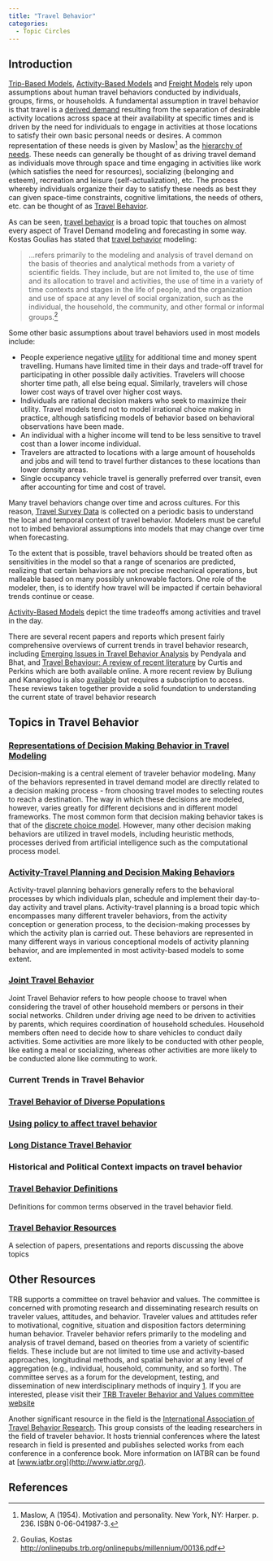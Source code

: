 ```yaml
---
title: "Travel Behavior"
categories:
  - Topic Circles
---
```


<PagesInCategory category="Travel Behavior" />

## Introduction

[Trip-Based Models](https://tfresource.org/topics/Trip_based_models.html), [Activity-Based Models](https://tfresource.org/topics/Activity_based_models.html) and [Freight Models](https://tfresource.org/topics/Freight_modeling.html) rely upon assumptions about human travel behaviors conducted by individuals, groups, firms, or households. A fundamental assumption in travel behavior is that travel is a [derived demand](http://en.wikipedia.org/wiki/Derived_demand) resulting from the separation of desirable activity locations across space at their availability at specific times and is driven by the need for individuals to engage in activities at those locations to satisfy their own basic personal needs or desires. A common representation of these needs is given by Maslow[^1] as the [hierarchy of needs](http://en.wikipedia.org/wiki/Hierarchy_of_needs). These needs can generally be thought of as driving travel demand as individuals move through space and time engaging in activities like work (which satisfies the need for resources), socializing (belonging and esteem), recreation and leisure (self-actualization), etc. The process whereby individuals organize their day to satisfy these needs as best they can given space-time constraints, cognitive limitations, the needs of others, etc. can be thought of as [Travel Behavior](https://tfresource.org/topics/Travel_behavior.html).

As can be seen, [travel behavior](https://tfresource.org/topics/Travel_behavior.html) is a broad topic that touches on almost every aspect of Travel Demand modeling and forecasting in some way. Kostas Goulias has stated that [travel behavior](https://tfresource.org/topics/Travel_behavior.html) modeling:

> ...refers primarily to the modeling and analysis of travel demand on the basis of theories and
> analytical methods from a variety of scientific fields. They include, but are not limited to, the
> use of time and its allocation to travel and activities, the use of time in a variety of time
> contexts and stages in the life of people, and the organization and use of space at any level
> of social organization, such as the individual, the household, the community, and other
> formal or informal groups.[^2]

Some other basic assumptions about travel behaviors used in most models include:

-   People experience negative [utility](https://tfresource.org/topics/Utility.html) for additional time and money spent travelling. Humans have limited time in their days and trade-off travel for participating in other possible daily activities. Travelers will choose shorter time path, all else being equal. Similarly, travelers will chose lower cost ways of travel over higher cost ways.
-   Individuals are rational decision makers who seek to maximize their utility. Travel models tend not to model irrational choice making in practice, although satisficing models of behavior based on behavioral observations have been made.
-   An individual with a higher income will tend to be less sensitive to travel cost than a lower income individual.
-   Travelers are attracted to locations with a large amount of households and jobs and will tend to travel further distances to these locations than lower density areas.
-   Single occupancy vehicle travel is generally preferred over transit, even after accounting for time and cost of travel.

Many travel behaviors change over time and across cultures. For this reason, [Travel Survey Data](https://tfresource.org/topics/Travel_surveys.html) is collected on a periodic basis to understand the local and temporal context of travel behavior. Modelers must be careful not to imbed behavioral assumptions into models that may change over time when forecasting.

To the extent that is possible, travel behaviors should be treated often as sensitivities in the model so that a range of scenarios are predicted, realizing that certain behaviors are not precise mechanical operations, but malleable based on many possibly unknowable factors. One role of the modeler, then, is to identify how travel will be impacted if certain behavioral trends continue or cease.

[Activity-Based Models](https://tfresource.org/topics/Activity_based_models.html) depict the time tradeoffs among activities and travel in the day.

There are several recent papers and reports which present fairly comprehensive overviews of current trends in travel behavior research, including [Emerging Issues in Travel Behavior Analysis](http://onlinepubs.trb.org/onlinepubs/archive/conferences/nhts/Pendyala.pdf) by Pendyala and Bhat, and [Travel Behaviour: A review of recent literature](https://tfresource.org/topics/Travel_Behaviour_A_review_of_recent_literature.html) by Curtis and Perkins which are both available online. A more recent review by Buliung and Kanaroglou is also [ available](https://www.tandfonline.com/doi/abs/10.1080/01441640600858649) but requires a subscription to access. These reviews taken together provide a solid foundation to understanding the current state of travel behavior research

## Topics in Travel Behavior

### [Representations of Decision Making Behavior in Travel Modeling](https://tfresource.org/topics/Representations_of_Decision_Making_Behavior_in_Travel_Modeling.html)

Decision-making is a central element of traveler behavior modeling. Many of the behaviors represented in travel demand model are directly related to a decision making process - from choosing travel modes to selecting routes to reach a destination. The way in which these decisions are modeled, however, varies greatly for different decisions and in different model frameworks. The most common form that decision making behavior takes is that of the [ discrete choice model](Choice_models). However, many other decision making behaviors are utilized in travel models, including heuristic methods, processes derived from artificial intelligence such as the computational process model.

### [Activity-Travel Planning and Decision Making Behaviors](https://tfresource.org/topics/Activity_Travel_Planning_and_Decision_Making_Behaviors.html)

Activity-travel planning behaviors generally refers to the behavioral processes by which individuals plan, schedule and implement their day-to-day activity and travel plans. Activity-travel planning is a broad topic which encompasses many different traveler behaviors, from the activity conception or generation process, to the decision-making processes by which the activity plan is carried out. These behaviors are represented in many different ways in various conceptional models of activity planning behavior, and are implemented in most activity-based models to some extent.

### [Joint Travel Behavior](https://tfresource.org/topics/Joint_Travel_Behavior.html)

Joint Travel Behavior refers to how people choose to travel when considering the travel of other household members or persons in their social networks. Children under driving age need to be driven to activities by parents, which requires coordination of household schedules. Household members often need to decide how to share vehicles to conduct daily activities. Some activities are more likely to be conducted with other people, like eating a meal or socializing, whereas other activities are more likely to be conducted alone like commuting to work.

### Current Trends in Travel Behavior

### [Travel Behavior of Diverse Populations](Travel_Behavior_of_Diverse_Populations)

### [Using policy to affect travel behavior](Using_policy_to_affect_travel_behavior)

### [Long Distance Travel Behavior](https://tfresource.org/topics/Long_distance_Travel.html)

### Historical and Political Context impacts on travel behavior

### [Travel Behavior Definitions](https://tfresource.org/topics/Travel_Behavior_Definitions.html)

Definitions for common terms observed in the travel behavior field.

### [Travel Behavior Resources](https://tfresource.org/topics/Travel_Behavior_Resources.html)

A selection of papers, presentations and reports discussing the above topics


## Other Resources

TRB supports a committee on travel behavior and values. The committee is concerned with promoting research and disseminating research results on traveler values, attitudes, and behavior. Traveler values and attitudes refer to motivational, cognitive, situation and disposition factors determining human behavior. Traveler behavior refers primarily to the modeling and analysis of travel demand, based on theories from a variety of scientific fields. These include but are not limited to time use and activity-based approaches, longitudinal methods, and spatial behavior at any level of aggregation (e.g., individual, household, community, and so forth). The committee serves as a forum for the development, testing, and dissemination of new interdisciplinary methods of inquiry [1](http://trb-travelbehavior.org). If you are interested, please visit their [TRB Traveler Behavior and Values committee website](http://www.trb.org/ADB10/ADB10.aspx)

Another significant resource in the field is the [International Association of Travel Behavior Research](http://www.iatbr.org). This group consists of the leading researchers in the field of traveler behavior. It hosts triennial conferences where the latest research in field is presented and publishes selected works from each conference in a conference book. More information on IATBR can be found at [www.iatbr.org](http://www.iatbr.org/).

## References

[^1]: Maslow, A (1954). Motivation and personality. New York, NY: Harper. p. 236. ISBN 0-06-041987-3.

[^2]: Goulias, Kostas <http://onlinepubs.trb.org/onlinepubs/millennium/00136.pdf>
